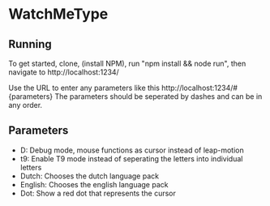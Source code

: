 # WatchMeType

## Running

To get started, clone, (install NPM), run "npm install && node run", then navigate to http://localhost:1234/

Use the URL to enter any parameters like this http://localhost:1234/#{parameters}
The parameters should be seperated by dashes and can be in any order.

## Parameters

* D: Debug mode, mouse functions as cursor instead of leap-motion
* t9: Enable T9 mode instead of seperating the letters into individual letters
* Dutch: Chooses the dutch language pack
* English: Chooses the english language pack
* Dot: Show a red dot that represents the cursor